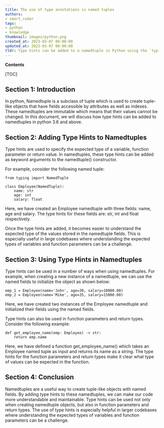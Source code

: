 ```yaml
---
title: The use of type annotations in named tuples
authors:
- smart_coder
tags:
- python
- knowledge
thumbnail: images/python.png
created_at: 2023-03-07 00:00:00
updated_at: 2023-03-07 00:00:00
tldr: Type hints can be added to a namedtuple in Python using the `typing` module.
---
```


**Contents**

[TOC]

Section 1: Introduction
-----------------------
In python, Namedtuple is a subclass of tuple which is used to create tuple-like objects that have fields accessible by attributes as well as indexes. These namedtuples are immutable which means that their values cannot be changed. In this document, we will discuss how type hints can be added to namedtuples in python 3.6 and above.


Section 2: Adding Type Hints to Namedtuples
------------------------------------------
Type hints are used to specify the expected type of a variable, function parameter or return value. In namedtuples, these type hints can be added as keyword arguments to the namedtuple() constructor.

For example, consider the following named tuple:

```
from typing import NamedTuple

class Employee(NamedTuple):
    name: str
    age: int
    salary: float
```

Here, we have created an Employee namedtuple with three fields: name, age and salary. The type hints for these fields are: str, int and float respectively.

Once the type hints are added, it becomes easier to understand the expected type of the values stored in the namedtuple fields. This is especially useful in large codebases where understanding the expected types of variables and function parameters can be a challenge.


Section 3: Using Type Hints in Namedtuples
-----------------------------------------
Type hints can be used in a number of ways when using namedtuples. For example, when creating a new instance of a namedtuple, we can use the named fields to initialize the object as shown below:

```
emp_1 = Employee(name='John', age=30, salary=10000.00)
emp_2 = Employee(name='Mike', age=35, salary=15000.00)
```

Here, we have created two instances of the Employee namedtuple and initialized their fields using the named fields.

Type hints can also be used in function parameters and return types. Consider the following example:

```
def get_employee_name(emp: Employee) -> str:
    return emp.name
```

Here, we have defined a function get_employee_name() which takes an Employee named tuple as input and returns its name as a string. The type hints for the function parameters and return types make it clear what type of values can be expected in the function.


Section 4: Conclusion
---------------------
Namedtuples are a useful way to create tuple-like objects with named fields. By adding type hints to these namedtuples, we can make our code more understandable and maintainable. Type hints can be used not only when creating namedtuple objects, but also in function parameters and return types. The use of type hints is especially helpful in larger codebases where understanding the expected types of variables and function parameters can be a challenge.
